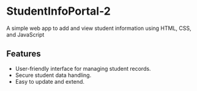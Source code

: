 # StudentInfoPortal-2
A simple web app to add and view student information using HTML, CSS, and JavaScript

## Features
- User-friendly interface for managing student records.
- Secure student data handling.
- Easy to update and extend.
